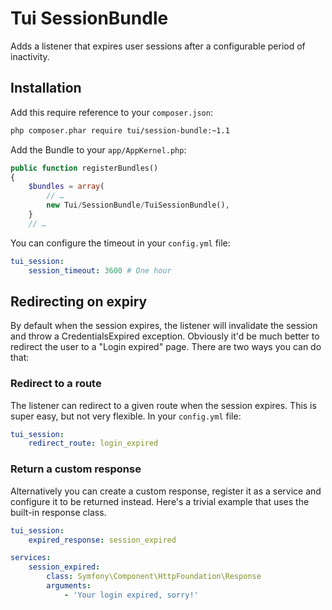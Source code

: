 # Tui SessionBundle

Adds a listener that expires user sessions after a configurable period of inactivity.

## Installation

Add this require reference to your `composer.json`:

```sh
php composer.phar require tui/session-bundle:~1.1
```

Add the Bundle to your `app/AppKernel.php`:

```php
public function registerBundles()
{
    $bundles = array(
        // …
        new Tui/SessionBundle/TuiSessionBundle(),
    }
    // …
```

You can configure the timeout in your `config.yml` file:

```yaml
tui_session:
    session_timeout: 3600 # One hour
```

## Redirecting on expiry

By default when the session expires, the listener will invalidate the session and throw a CredentialsExpired exception. Obviously it'd be much better to redirect the user to a "Login expired" page. There are two ways you can do that:


### Redirect to a route

The listener can redirect to a given route when the session expires. This is super easy, but not very flexible. In your `config.yml` file:

```yaml
tui_session:
    redirect_route: login_expired
```

### Return a custom response

Alternatively you can create a custom response, register it as a service and configure it to be returned instead. Here's a trivial example that uses the built-in response class.

```yaml
tui_session:
    expired_response: session_expired

services:
    session_expired:
        class: Symfony\Component\HttpFoundation\Response
        arguments:
            - 'Your login expired, sorry!'
```

